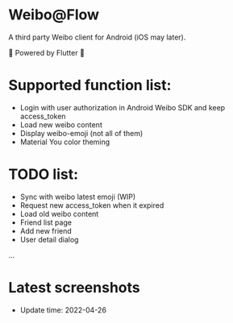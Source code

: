 # Weibo@Flow
A third party Weibo client for Android (iOS may later). 

💪 Powered by Flutter 💪

# Supported function list:
- Login with user authorization in Android Weibo SDK and keep access_token
- Load new weibo content
- Display weibo-emoji (not all of them)
- Material You color theming

# TODO list:
- Sync with weibo latest emoji (WIP)
- Request new access_token when it expired
- Load old weibo content
- Friend list page
- Add new friend
- User detail dialog

...
# Latest screenshots
- Update time: 2022-04-26
